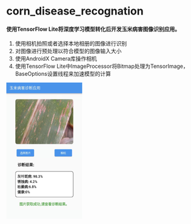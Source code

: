 # corn_disease_recognation

#### 使用TensorFlow Lite将深度学习模型转化后开发玉米病害图像识别应用。

1. 使用相机拍照或者选择本地相册的图像进行识别
2. 对图像进行预处理以符合模型的图像输入大小
3. 使用AndroidX Camera库操作相机
4. 使用TensorFlow Lite中ImageProcessor将Bitmap处理为TensorImage，BaseOptions设置线程来加速模型的计算
<img src="./assets/app图片.png" width = "200" height = "360" alt="" align=center />
